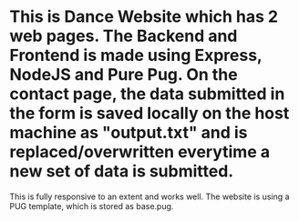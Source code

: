 # This is Dance Website which has 2 web pages. The Backend and Frontend is made using Express, NodeJS and Pure Pug. On the contact page, the data submitted in the form is saved locally on the host machine as "output.txt" and is replaced/overwritten everytime a new set of data is submitted.
This is fully responsive to an extent and works well. The website is using a PUG template, which is stored as base.pug.
